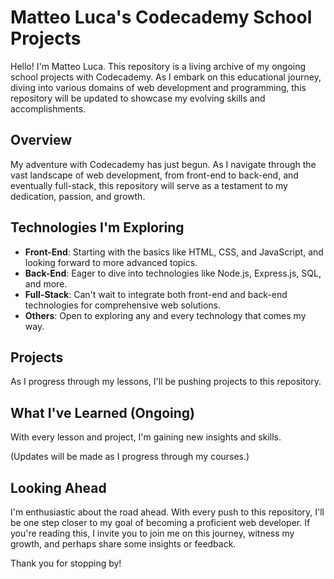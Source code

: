 # Matteo Luca's Codecademy School Projects

Hello! I'm Matteo Luca. This repository is a living archive of my ongoing school projects with Codecademy. As I embark on this educational journey, diving into various domains of web development and programming, this repository will be updated to showcase my evolving skills and accomplishments.

## Overview

My adventure with Codecademy has just begun. As I navigate through the vast landscape of web development, from front-end to back-end, and eventually full-stack, this repository will serve as a testament to my dedication, passion, and growth.

## Technologies I'm Exploring

- **Front-End**: Starting with the basics like HTML, CSS, and JavaScript, and looking forward to more advanced topics.
- **Back-End**: Eager to dive into technologies like Node.js, Express.js, SQL, and more.
- **Full-Stack**: Can't wait to integrate both front-end and back-end technologies for comprehensive web solutions.
- **Others**: Open to exploring any and every technology that comes my way.

## Projects

As I progress through my lessons, I'll be pushing projects to this repository.


## What I've Learned (Ongoing)

With every lesson and project, I'm gaining new insights and skills. 

(Updates will be made as I progress through my courses.)

## Looking Ahead

I'm enthusiastic about the road ahead. With every push to this repository, I'll be one step closer to my goal of becoming a proficient web developer. If you're reading this, I invite you to join me on this journey, witness my growth, and perhaps share some insights or feedback.

Thank you for stopping by!
